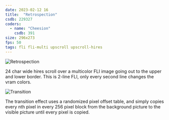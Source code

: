 ```yaml
---
date: 2023-02-12 16
title:  "Retrospection"
csdb: 229327
coders:
  - name: "Cheesion"
    csdb: 391
size: 296x273
fps: 50
tags: fli fli-multi upscroll upscroll-hires
---
```

![Retrospection](/c64wrd/graffity/justinblue/retrospection.png)

24 char wide hires scroll over a multicolor FLI image going out to the upper and lower border. This is 2-line FLI, only every second line changes the vram colors.

<!--more-->

![Transition](/c64wrd/graffity/justinblue/retrospection_transition.png)

The transition effect uses a randomized pixel offset table, and simply copies every nth pixel in every 256 pixel block from the background picture to the visible picture until every pixel is copied.
